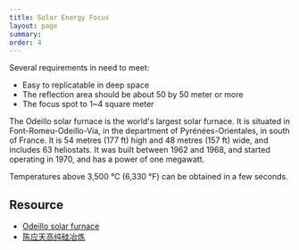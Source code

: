 ```yaml
---
title: Solar Energy Focus
layout: page
summary: 
order: 4
---
```


Several requirements in need to meet:

* Easy to replicatable in deep space
* The reflection area should be about 50 by 50 meter or more
* The focus spot to 1~4 square meter

The Odeillo solar furnace is the world's largest solar furnace. It is situated in Font-Romeu-Odeillo-Via, in the department of Pyrénées-Orientales, in south of France. It is 54 metres (177 ft) high and 48 metres (157 ft) wide, and includes 63 heliostats. It was built between 1962 and 1968, and started operating in 1970, and has a power of one megawatt.

Temperatures above 3,500 °C (6,330 °F) can be obtained in a few seconds.

## Resource

* [Odeillo solar furnace](https://en.wikipedia.org/wiki/Odeillo_solar_furnace)
* [陈应天高纯硅冶炼](https://xueqiu.com/7864874582/31511545)
